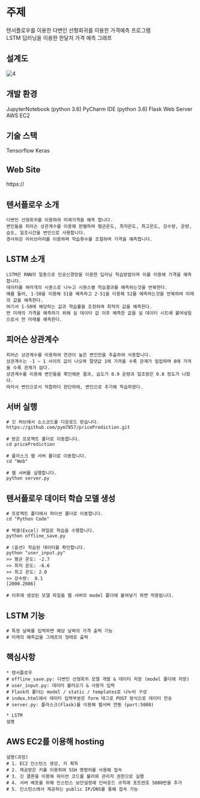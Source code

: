 # 주제
텐서플로우를 이용한 다변인 선형회귀를 이용한 가격예측 프로그램 
<br>
LSTM 딥러닝을 이용한 한달치 가격 예측 그래프

## 설계도
![4](./SampleImage/4.PNG) 

## 개발 환경
JupyterNotebook (python 3.6)
PyCharm IDE (python 3.6)
Flask Web Server
AWS EC2

## 기술 스택
Tensorflow 
Keras

## Web Site
https://

## 텐서플로우 소개 
```
다변인 선형회귀를 이용하여 미래가격을 예측 합니다.
변인들을 피어슨 상관계수를 이용해 판별하여 평균온도, 최저온도, 최고온도, 강수량, 운량, 습도, 일조시간을 변인으로 사용합니다.
경사하강 라이브러리를 이용하며 학습횟수를 조절하며 가격을 예측합니다.
```

## LSTM 소개
```
LSTM은 RNN의 일종으로 인공신경망을 이용한 딥러닝 학습방법이며 이를 이용해 가격을 예측합니다.
데이터를 여러개의 시퀀스로 나누고 시퀀스별 학습결과를 예측하는것을 반복한다.
예를 들어, 1-50을 이용해 51을 예측하고 2-51을 이용해 52를 예측하는것을 반복하여 미래의 값을 예측한다.
여기서 1-50에 해당하는 값과 학습률을 조정하며 최적의 값을 예측한다.
먼 미래의 가격을 예측하기 위해 실 데이터 값 이후 예측한 값을 실 데이터 시트에 붙여넣음으로서 먼 미래를 예측한다.
```

## 피어슨 상관계수
```
피어슨 상관계수를 이용하여 연관이 높은 변인만을 추출하여 사용합니다.
상관계수는 -1 ~ 1 사이의 값이 나오며 절댓값 1에 가까울 수록 관계가 밀접하며 0에 가까울 수록 관계가 없다.
상관계수를 이용해 변인들을 확인해본 결과, 습도가 0.9 운량과 일조량은 0.8 정도가 나왔다.
따라서 변인으로서 적합하다 판단하여, 변인으로 추가해 학습하였다.
```

## 서버 실행
```
# 깃 허브에서 소스코드를 다운로드 받습니다.
https://github.com/pym7857/pricePrediction.git

# 받은 프로젝트 폴더로 이동합니다.
cd pricePrediction

# 플라스크 웹 서버 폴더로 이동합니다.
cd "Web"

# 웹 서버를 실행합니다.
python server.py
```

## 텐서플로우 데이터 학습 모델 생성
```
# 프로젝트 폴더에서 파이썬 폴더로 이동합니다.
cd "Python Code"

# 엑셀(Excel) 파일로 학습을 수행합니다.
python offline_save.py

# (옵션) 학습된 데이터를 확인합니다.
python "user_input.py"
>> 평균 온도: -2.7
>> 최저 온도: -6.6
>> 최고 온도: 2.0
>> 강수량:  0.1
[2000.2086]

# 이후에 생성된 모델 파일을 웹 서버의 model 폴더에 붙여넣기 하면 적용됩니다.
```

## LSTM 기능
```
# 특정 날짜를 입력하면 해당 날짜의 가격 출력 기능 
# 미래의 예측값을 그래프의 형태로 출력
```

## 핵심사항
```
* 텐서플로우
# offline_save.py: 다변인 선형회귀 모델 개발 & 데이터 저장 (model 폴더에 저장)
# user_input.py: 데이터 불러오기 & 사용자 입력
# Flask의 폴더는 model / static / templates로 나누어 구성 
# index.html에서 데이터 입력부분은 form 태그로 POST 방식으로 데이터 전송
# server.py: 플라스크(Flask)를 이용해 웹서버 연동 (port:5000)

* LSTM
설명
```

## AWS EC2를 이용해 hosting
```
설명(과정)
# 1. EC2 인스턴스 생성, 키 획득
# 2. 제공받은 키를 이용하여 SSH 명령어를 사용해 접속
# 3. 깃 클론을 이용해 파이썬 코드를 불러와 관리자 권한으로 실행
# 4. 서버 배포를 위해 인스턴스 보안설정에 인바운드 규칙에 포트번호 5000번을 추가
# 5. 인스턴스에서 제공하는 public IP/DNS를 통해 접속 가능
```

<br>
<br>
